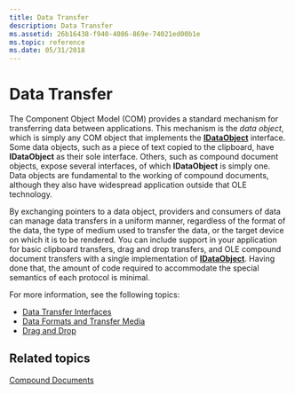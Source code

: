 ```yaml
---
title: Data Transfer
description: Data Transfer
ms.assetid: 26b16438-f940-4086-869e-74021ed00b1e
ms.topic: reference
ms.date: 05/31/2018
---
```


# Data Transfer

The Component Object Model (COM) provides a standard mechanism for transferring data between applications. This mechanism is the *data object*, which is simply any COM object that implements the [**IDataObject**](/windows/desktop/api/ObjIdl/nn-objidl-idataobject) interface. Some data objects, such as a piece of text copied to the clipboard, have **IDataObject** as their sole interface. Others, such as compound document objects, expose several interfaces, of which **IDataObject** is simply one. Data objects are fundamental to the working of compound documents, although they also have widespread application outside that OLE technology.

By exchanging pointers to a data object, providers and consumers of data can manage data transfers in a uniform manner, regardless of the format of the data, the type of medium used to transfer the data, or the target device on which it is to be rendered. You can include support in your application for basic clipboard transfers, drag and drop transfers, and OLE compound document transfers with a single implementation of [**IDataObject**](/windows/desktop/api/ObjIdl/nn-objidl-idataobject). Having done that, the amount of code required to accommodate the special semantics of each protocol is minimal.

For more information, see the following topics:

-   [Data Transfer Interfaces](data-transfer-interfaces.md)
-   [Data Formats and Transfer Media](data-formats-and-transfer-media.md)
-   [Drag and Drop](drag-and-drop.md)

## Related topics

<dl> <dt>

[Compound Documents](compound-documents.md)
</dt> </dl>

 

 




